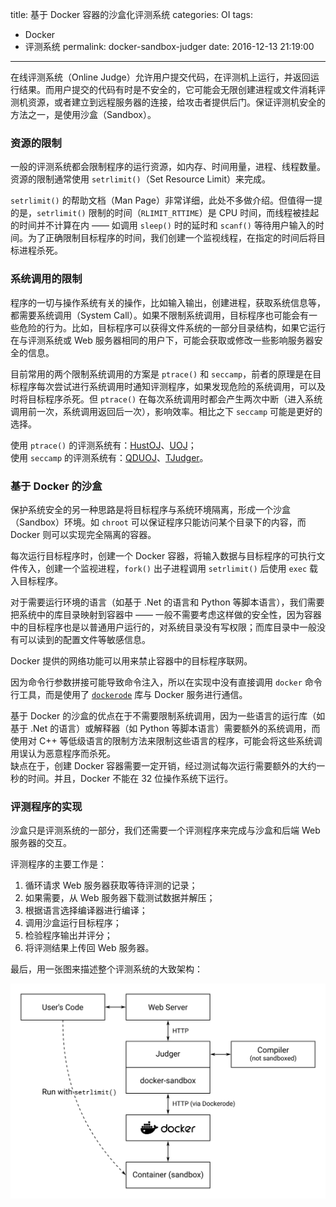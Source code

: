 title: 基于 Docker 容器的沙盒化评测系统
categories: OI
tags: 
  - Docker
  - 评测系统
permalink: docker-sandbox-judger
date: 2016-12-13 21:19:00
---

在线评测系统（Online Judge）允许用户提交代码，在评测机上运行，并返回运行结果。而用户提交的代码有时是不安全的，它可能会无限创建进程或文件消耗评测机资源，或者建立到远程服务器的连接，给攻击者提供后门。保证评测机安全的方法之一，是使用沙盒（Sandbox）。

<!-- more -->

### 资源的限制
一般的评测系统都会限制程序的运行资源，如内存、时间用量，进程、线程数量。资源的限制通常使用 `setrlimit()`（Set Resource Limit）来完成。

`setrlimit()` 的帮助文档（Man Page）非常详细，此处不多做介绍。但值得一提的是，`setrlimit()` 限制的时间（`RLIMIT_RTTIME`）是 CPU 时间，而线程被挂起的时间并不计算在内 —— 如调用 `sleep()` 时的延时和 `scanf()` 等待用户输入的时间。为了正确限制目标程序的时间，我们创建一个监视线程，在指定的时间后将目标进程杀死。

### 系统调用的限制
程序的一切与操作系统有关的操作，比如输入输出，创建进程，获取系统信息等，都需要系统调用（System Call）。如果不限制系统调用，目标程序也可能会有一些危险的行为。比如，目标程序可以获得文件系统的一部分目录结构，如果它运行在与评测系统或 Web 服务器相同的用户下，可能会获取或修改一些影响服务器安全的信息。

目前常用的两个限制系统调用的方案是 `ptrace()` 和 `seccamp`，前者的原理是在目标程序每次尝试进行系统调用时通知评测程序，如果发现危险的系统调用，可以及时将目标程序杀死。但 `ptrace()` 在每次系统调用时都会产生两次中断（进入系统调用前一次，系统调用返回后一次），影响效率。相比之下 `seccamp` 可能是更好的选择。

使用 `ptrace()` 的评测系统有：[HustOJ](https://github.com/zhblue/hustoj)、[UOJ](https://github.com/vfleaking/uoj)；  
使用 `seccamp` 的评测系统有：[QDUOJ](https://github.com/QingdaoU/Judger)、[TJudger](https://github.com/TimHsue/TJudger)。

### 基于 Docker 的沙盒
保护系统安全的另一种思路是将目标程序与系统环境隔离，形成一个沙盒（Sandbox）环境。如 `chroot` 可以保证程序只能访问某个目录下的内容，而 Docker 则可以实现完全隔离的容器。

每次运行目标程序时，创建一个 Docker 容器，将输入数据与目标程序的可执行文件传入，创建一个监视进程，`fork()` 出子进程调用 `setrlimit()` 后使用 `exec` 载入目标程序。

对于需要运行环境的语言（如基于 .Net 的语言和 Python 等脚本语言），我们需要把系统中的库目录映射到容器中 —— 一般不需要考虑这样做的安全性，因为容器中的目标程序也是以普通用户运行的，对系统目录没有写权限；而库目录中一般没有可以读到的配置文件等敏感信息。

Docker 提供的网络功能可以用来禁止容器中的目标程序联网。

因为命令行参数拼接可能导致命令注入，所以在实现中没有直接调用 `docker` 命令行工具，而是使用了 [`dockerode`](https://github.com/apocas/dockerode/) 库与 Docker 服务进行通信。

基于 Docker 的沙盒的优点在于不需要限制系统调用，因为一些语言的运行库（如基于 .Net 的语言）或解释器（如 Python 等脚本语言）需要额外的系统调用，而使用对 C++ 等低级语言的限制方法来限制这些语言的程序，可能会将这些系统调用误认为恶意程序而杀死。  
缺点在于，创建 Docker 容器需要一定开销，经过测试每次运行需要额外的大约一秒的时间。并且，Docker 不能在 32 位操作系统下运行。

### 评测程序的实现
沙盒只是评测系统的一部分，我们还需要一个评测程序来完成与沙盒和后端 Web 服务器的交互。

评测程序的主要工作是：

1. 循环请求 Web 服务器获取等待评测的记录；
2. 如果需要，从 Web 服务器下载测试数据并解压；
3. 根据语言选择编译器进行编译；
4. 调用沙盒运行目标程序；
5. 检验程序输出并评分；
6. 将评测结果上传回 Web 服务器。

最后，用一张图来描述整个评测系统的大致架构：

![](docker-sandbox-judger/image.svg)
